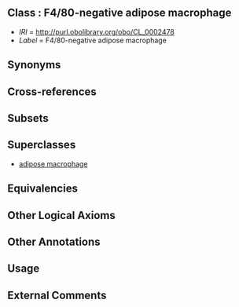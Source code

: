 
## Class : F4/80-negative adipose macrophage

 * *IRI* = http://purl.obolibrary.org/obo/CL_0002478
 * *Label* = F4/80-negative adipose macrophage

## Synonyms


## Cross-references


## Subsets


## Superclasses

 * [adipose macrophage](../../CL/77/CL_0002477.md)

## Equivalencies


## Other Logical Axioms


## Other Annotations


## Usage


## External Comments

